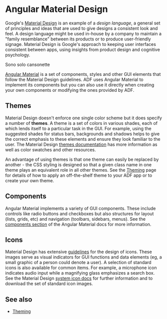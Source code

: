 # Angular Material Design

Google's
[Material Design](https://material.io/guidelines/material-design/introduction.html)
is an example of a _design language_, a
general set of principles and ideas that are used to give designs a
consistent look and feel. A design language might be used in-house by
a company to maintain a "family resemblance" between its products or to
produce user-friendly signage. Material Design is Google's approach to
keeping user interfaces consistent between apps, using insights from
product design and cognitive psychology.

Sono solo cansonette 

[Angular Material](https://material.angular.io/) is a set of components,
styles and other GUI elements
that follow the Material Design guidelines. ADF uses Angular Material
to implement its components but you can also use it directly when
creating your own components or modifying the ones provided by ADF.

## Themes

Material Design doesn't enforce one single color scheme but it does
specify a number of **themes**. A theme is a set of colors in various
shades, each of which lends itself to a particular task in the GUI.
For example, using the suggested shades for status bars, backgrounds
and shadows helps to give the correct emphasis to these elements and
ensure they look familiar to the user. The Material Design 
[themes documentation](https://material.io/guidelines/style/color.html#color-themes)
has more information as well as color swatches and other resources.

An advantage of using themes is that one theme can easily be replaced
by another - the CSS styling is designed so that a given class name in one theme plays
an equivalent role in all other themes. See the [Theming](theming.md) page
for details of how to apply an off-the-shelf theme to your ADF app or to
create your own theme.

## Components

Angular Material implements a variety of GUI components. These include
controls like radio buttons and checkboxes but also structures for layout
(lists, grids, etc) and navigation (toolbars, sidebars, menus). See the
[components section](https://material.angular.io/components/categories) of
the Angular Material docs for more information.

## Icons

Material Design has extensive
[guidelines](https://material.io/guidelines/style/icons.html) for the design
of icons. These images serve as visual indicators for GUI functions and data
elements (eg, a small graphic of a person could denote a user). A selection of
standard icons is also available for common items. For example, a microphone
icon indicates audio input while a magnifying glass emphasizes a search box.
See the Material Design
[system icon docs](https://material.io/guidelines/style/icons.html#icons-system-icons)
for further information and to download the set of standard icon images.

## See also

-   [Theming](theming.md)
